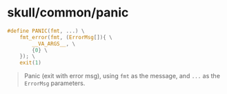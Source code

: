 # skull/common/panic

```c
#define PANIC(fmt, ...) \
	fmt_error(fmt, (ErrorMsg[]){ \
		__VA_ARGS__, \
		{0} \
	}); \
	exit(1)
```

> Panic (exit with error msg), using `fmt` as the message, and `...` as the
> `ErrorMsg` parameters.

